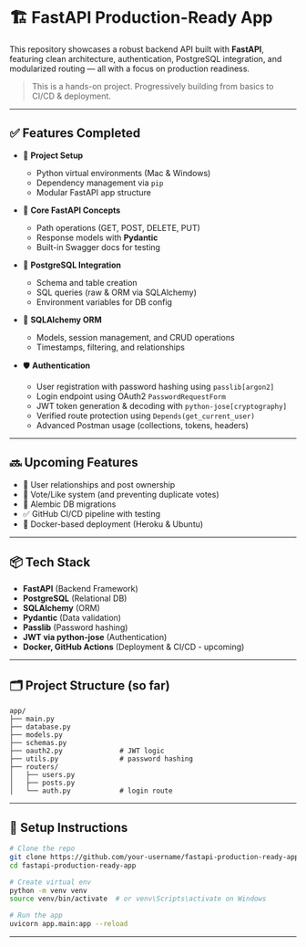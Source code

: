 # 🏗️ FastAPI Production-Ready App

This repository showcases a robust backend API built with **FastAPI**, featuring clean architecture, authentication, PostgreSQL integration, and modularized routing — all with a focus on production readiness.

> This is a hands-on project. Progressively building from basics to CI/CD & deployment.

---

## ✅ Features Completed

* 🔧 **Project Setup**

  * Python virtual environments (Mac & Windows)
  * Dependency management via `pip`
  * Modular FastAPI app structure

* 🚀 **Core FastAPI Concepts**

  * Path operations (GET, POST, DELETE, PUT)
  * Response models with **Pydantic**
  * Built-in Swagger docs for testing

* 💾 **PostgreSQL Integration**

  * Schema and table creation
  * SQL queries (raw & ORM via SQLAlchemy)
  * Environment variables for DB config

* 🧱 **SQLAlchemy ORM**

  * Models, session management, and CRUD operations
  * Timestamps, filtering, and relationships

* 🛡️ **Authentication**

  * User registration with password hashing using `passlib[argon2]`
  * Login endpoint using OAuth2 `PasswordRequestForm`
  * JWT token generation & decoding with `python-jose[cryptography]`
  * Verified route protection using `Depends(get_current_user)`
  * Advanced Postman usage (collections, tokens, headers)

---

## 🔜 Upcoming Features

* 🧩 User relationships and post ownership
* 🔘 Vote/Like system (and preventing duplicate votes)
* 🔁 Alembic DB migrations
* ✅ GitHub CI/CD pipeline with testing
* 🐳 Docker-based deployment (Heroku & Ubuntu)

---

## 📦 Tech Stack

* **FastAPI** (Backend Framework)
* **PostgreSQL** (Relational DB)
* **SQLAlchemy** (ORM)
* **Pydantic** (Data validation)
* **Passlib** (Password hashing)
* **JWT via python-jose** (Authentication)
* **Docker, GitHub Actions** (Deployment & CI/CD - upcoming)

---

## 🗂️ Project Structure (so far)

```
app/
├── main.py
├── database.py
├── models.py
├── schemas.py
├── oauth2.py              # JWT logic
├── utils.py               # password hashing
├── routers/
│   ├── users.py
│   ├── posts.py
│   └── auth.py            # login route
```

---

## 🚀 Setup Instructions

```bash
# Clone the repo
git clone https://github.com/your-username/fastapi-production-ready-app.git
cd fastapi-production-ready-app

# Create virtual env
python -m venv venv
source venv/bin/activate  # or venv\Scripts\activate on Windows

# Run the app
uvicorn app.main:app --reload
```

---
